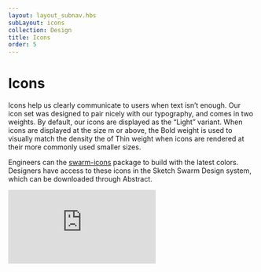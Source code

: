 ```yaml
---
layout: layout_subnav.hbs
subLayout: icons
collection: Design
title: Icons
order: 5
---
```


# Icons
Icons help us clearly communicate to users when text isn’t enough. Our icon set was designed to pair nicely with our typography, and comes in two weights. By default, our icons are displayed as the “Light” variant. When icons are displayed at the size m or above, the Bold weight is used to visually match the density the of Thin weight when icons are rendered at their more commonly used smaller sizes.

Engineers can the [swarm-icons](https://github.com/meetup/swarm-icons) package to build with the latest colors.
Designers have access to these icons in the Sketch Swarm Design system, which can be downloaded through Abstract.

<iframe src="https://meetup.github.io/swarm-icons/" frameborder="0" onload="resizeIframe(this)" class="__docs_iframe"></iframe>
